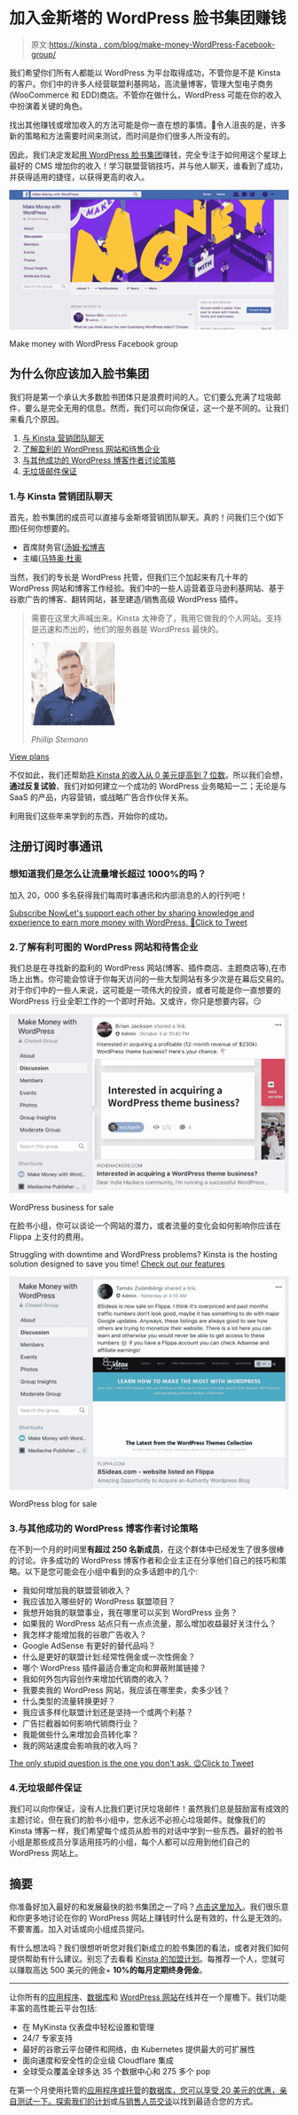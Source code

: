 # 加入金斯塔的 WordPress 脸书集团赚钱

> 原文:[https://kinsta . com/blog/make-money-WordPress-Facebook-group/](https://kinsta.com/blog/make-money-wordpress-facebook-group/)

我们希望你们所有人都能以 WordPress 为平台取得成功，不管你是不是 Kinsta 的客户。你们中的许多人经营联盟利基网站，高流量博客，管理大型电子商务(WooCommerce 和 EDD)商店。不管你在做什么，WordPress 可能在你的收入中扮演着关键的角色。

找出其他赚钱或增加收入的方法可能是你一直在想的事情。🤑令人沮丧的是，许多新的策略和方法需要时间来测试，而时间是你们很多人所没有的。

因此，我们决定发起[用 WordPress 脸书集团](https://www.facebook.com/groups/263423794308573/)赚钱，完全专注于如何用这个星球上最好的 CMS 增加你的收入！学习联盟营销技巧，并与他人聊天，谁看到了成功，并获得适用的捷径，以获得更高的收入。

[![Make money with WordPress Facebook group](img/e55e506b3fec1da680e527361de7a355.png)](https://www.facebook.com/groups/263423794308573/)

Make money with WordPress Facebook group



## 为什么你应该加入脸书集团

我们将是第一个承认大多数脸书团体只是浪费时间的人。它们要么充满了垃圾邮件，要么是完全无用的信息。然而，我们可以向你保证，这一个是不同的。让我们来看几个原因。

1.  [与 Kinsta 营销团队聊天](#chat-with-kinsta-marketing-team)
2.  [了解盈利的 WordPress 网站和待售企业](#wordpress-sites-for-sale)
3.  [与其他成功的 WordPress 博客作者讨论策略](#strategies-other-bloggers)
4.  [无垃圾邮件保证](#no-spam)

### 1.与 Kinsta 营销团队聊天

首先，脸书集团的成员可以直接与金斯塔营销团队聊天。真的！问我们三个(如下图)任何你想要的。

*   首席财务官([汤姆·松博吉](https://twitter.com/tomzur)
*   主编([马特奥·杜奥](https://twitter.com/matteoduo)

当然，我们的专长是 WordPress 托管，但我们三个加起来有几十年的 WordPress 网站和博客工作经验。我们中的一些人运营着亚马逊利基网站、基于谷歌广告的博客、翻转网站，甚至建造/销售高级 WordPress 插件。





> 需要在这里大声喊出来。Kinsta 太神奇了，我用它做我的个人网站。支持是迅速和杰出的，他们的服务器是 WordPress 最快的。
> 
> <footer class="wp-block-kinsta-client-quote__footer">
> 
> ![A picture of Phillip Stemann looking into the camera wearing a blue button down shirt](img/12b77bdcd297e9bf069df2f3413ad833.png)
> 
> <cite class="wp-block-kinsta-client-quote__cite">Phillip Stemann</cite></footer>

[View plans](https://kinsta.com/plans/)

不仅如此，我们还帮助[将 Kinsta 的收入从 0 美元提高到 7 位数](https://kinsta.com/blog/bootstrapping-startup/)。所以我们会想，**通过反复试验**，我们对如何建立一个成功的 WordPress 业务略知一二；无论是与 SaaS 的产品，内容营销，或战略广告合作伙伴关系。

利用我们这些年来学到的东西，开始你的成功。

## 注册订阅时事通讯



### 想知道我们是怎么让流量增长超过 1000%的吗？

加入 20，000 多名获得我们每周时事通讯和内部消息的人的行列吧！

[Subscribe Now](#newsletter)[Let's support each other by sharing knowledge and experience to earn more money with WordPress. 🤘Click to Tweet](https://twitter.com/intent/tweet?url=https%3A%2F%2Fbit.ly%2F38mq6Gn&via=kinsta&text=Let%27s+support+each+other+by+sharing+knowledge+and+experience+to+earn+more+money+with+WordPress.+%F0%9F%A4%98&hashtags=affiliatemarketing%2Cmakemoneyonline)

### 2.了解有利可图的 WordPress 网站和待售企业

我们总是在寻找新的盈利的 WordPress 网站(博客、插件商店、主题商店等),在市场上出售。你可能会惊讶于你每天访问的一些大型网站有多少次是在幕后交易的。对于你们中的一些人来说，这可能是一项伟大的投资，或者可能是你一直想要的 WordPress 行业全职工作的一个即时开始。又或许，你只是想要内容。😏

![WordPress site for sale](img/deeef3db88e3e4fd8e0634a8cc67f4f4.png)

WordPress business for sale



在脸书小组，你可以谈论一个网站的潜力，或者流量的变化会如何影响你应该在 Flippa 上支付的费用。

Struggling with downtime and WordPress problems? Kinsta is the hosting solution designed to save you time! [Check out our features](https://kinsta.com/features/)

![WordPress blog for sale](img/c72013936b19de294592c2c809231c53.png)

WordPress blog for sale



### 3.与其他成功的 WordPress 博客作者讨论策略

在不到一个月的时间里**有超过 250 名新成员**，在这个群体中已经发生了很多很棒的讨论。许多成功的 WordPress 博客作者和企业主正在分享他们自己的技巧和策略。以下是您可能会在小组中看到的众多话题中的几个:

*   我如何增加我的联盟营销收入？
*   我应该加入哪些好的 WordPress 联盟项目？
*   我想开始我的联盟事业，我在哪里可以买到 WordPress 业务？
*   如果我的 WordPress 站点只有一点点流量，那么增加收益最好关注什么？
*   我怎样才能增加我的谷歌广告收入？
*   Google AdSense 有更好的替代品吗？
*   什么是更好的联盟计划:经常性佣金或一次性佣金？
*   哪个 WordPress 插件最适合重定向和屏蔽附属链接？
*   我如何外包内容创作来增加代销商的收入？
*   我要卖我的 WordPress 网站，我应该在哪里卖，卖多少钱？
*   什么类型的流量转换更好？
*   我应该多样化联盟计划还是坚持一个或两个利基？
*   广告拦截器如何影响代销商行业？
*   我能做些什么来增加会员转化率？
*   我的网站速度会影响我的收入吗？

[The only stupid question is the one you don't ask. 😉Click to Tweet](https://twitter.com/intent/tweet?url=https%3A%2F%2Fbit.ly%2F38mq6Gn&via=kinsta&text=The+only+stupid+question+is+the+one+you+don%27t+ask.+%F0%9F%98%89&hashtags=affiliatemarketing%2Cmakemoneyonline)

### 4.无垃圾邮件保证

我们可以向你保证，没有人比我们更讨厌垃圾邮件！虽然我们总是鼓励富有成效的主题讨论，但在我们的脸书小组中，您永远不必担心垃圾邮件。就像我们的 Kinsta 博客一样，我们希望每个成员从脸书的对话中学到一些东西。最好的脸书小组是那些成员分享适用技巧的小组，每个人都可以应用到他们自己的 WordPress 网站上。

## 摘要

你准备好加入最好的和发展最快的脸书集团之一了吗？[点击这里加入](https://www.facebook.com/groups/263423794308573/)。我们很乐意和你更多地讨论在你的 WordPress 网站上赚钱时什么是有效的，什么是无效的。不要害羞。加入对话或向小组成员提问。

有什么想法吗？我们很想听听您对我们新成立的脸书集团的看法，或者对我们如何提供帮助有什么建议。别忘了去看看 [Kinsta 的加盟计划](https://kinsta.com/affiliates/)。每推荐一个人，您就可以赚取高达 500 美元的佣金+ **10%的每月定期终身佣金**。

* * *

让你所有的[应用程序](https://kinsta.com/application-hosting/)、[数据库](https://kinsta.com/database-hosting/)和 [WordPress 网站](https://kinsta.com/wordpress-hosting/)在线并在一个屋檐下。我们功能丰富的高性能云平台包括:

*   在 MyKinsta 仪表盘中轻松设置和管理
*   24/7 专家支持
*   最好的谷歌云平台硬件和网络，由 Kubernetes 提供最大的可扩展性
*   面向速度和安全性的企业级 Cloudflare 集成
*   全球受众覆盖全球多达 35 个数据中心和 275 多个 pop

在第一个月使用托管的[应用程序或托管](https://kinsta.com/application-hosting/)的[数据库，您可以享受 20 美元的优惠，亲自测试一下。探索我们的](https://kinsta.com/database-hosting/)[计划](https://kinsta.com/plans/)或[与销售人员交谈](https://kinsta.com/contact-us/)以找到最适合您的方式。